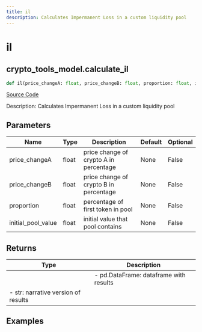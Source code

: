 ```yaml
---
title: il
description: Calculates Impermanent Loss in a custom liquidity pool
---
```

# il

## crypto_tools_model.calculate_il

```python
def il(price_changeA: float, price_changeB: float, proportion: float, initial_pool_value: float) -> None:
```
[Source Code](https://github.com/OpenBB-finance/OpenBBTerminal/tree/main/openbb_terminal/cryptocurrency/tools/tools_model.py#L56)

Description: Calculates Impermanent Loss in a custom liquidity pool

## Parameters

| Name | Type | Description | Default | Optional |
| ---- | ---- | ----------- | ------- | -------- |
| price_changeA | float | price change of crypto A in percentage | None | False |
| price_changeB | float | price change of crypto B in percentage | None | False |
| proportion | float | percentage of first token in pool | None | False |
| initial_pool_value | float | initial value that pool contains | None | False |

## Returns

| Type | Description |
| ---- | ----------- |
|  | - pd.DataFrame: dataframe with results
- str: narrative version of results |

## Examples

